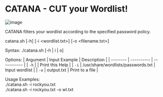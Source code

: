 # CATANA - CUT your Wordlist!

![image](https://user-images.githubusercontent.com/83867734/159940530-a1cff404-057f-4bb1-9588-5653549eebd2.png)

CATANA filters your wordlist according to the specified password policy.

catana.sh [-h] [-i <wordlist.txt>] [-o <filename.txt>]

Syntax: ./catana.sh [-h | i | o]

Options:
| Argument | Input Example | Description |
| -------- | ---------- | ----------- |
| `-h` | | Print this Help |
| `-i` | /usr/share/wordlists/passwords.txt | Input wordlist |
| `-o` | output.txt | Print to a file |

Usage Examples:\
./catana.sh -i rockyou.txt\
./catana.sh -i rockyou.txt -o wl.txt
